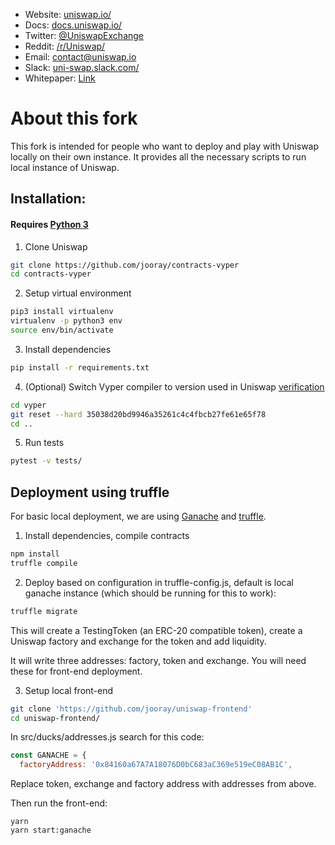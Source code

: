 * Website: [uniswap.io/](https://uniswap.io/)
* Docs: [docs.uniswap.io/](https://docs.uniswap.io/)
* Twitter: [@UniswapExchange](https://twitter.com/UniswapExchange)
* Reddit: [/r/Uniswap/](https://www.reddit.com/r/UniSwap/)
* Email: [contact@uniswap.io](mailto:contact@uniswap.io)
* Slack: [uni-swap.slack.com/](https://join.slack.com/t/uni-swap/shared_invite/enQtNDYwMjg1ODc5ODA4LWEyYmU0OGU1ZGQ3NjE4YzhmNzcxMDAyM2ExNzNkZjZjZjcxYTkwNzU0MGE3M2JkNzMxOTA2MzE2ZWM0YWQwNjU)
* Whitepaper: [Link](https://hackmd.io/C-DvwDSfSxuh-Gd4WKE_ig)

# About this fork

This fork is intended for people who want to deploy and play with
Uniswap locally on their own instance. It provides all the necessary
scripts to run local instance of Uniswap.

## Installation:

#### Requires [Python 3](https://www.python.org/download/releases/3.0/)

1) Clone Uniswap

```bash
git clone https://github.com/jooray/contracts-vyper
cd contracts-vyper
```

2) Setup virtual environment

```bash
pip3 install virtualenv
virtualenv -p python3 env
source env/bin/activate
```

3) Install dependencies

```bash
pip install -r requirements.txt
```

4) (Optional) Switch Vyper compiler to version used in Uniswap [verification](https://github.com/runtimeverification/verified-smart-contracts/tree/uniswap/uniswap)  

```bash
cd vyper
git reset --hard 35038d20bd9946a35261c4c4fbcb27fe61e65f78
cd ..
```

5) Run tests

```bash
pytest -v tests/
```

## Deployment using truffle

For basic local deployment, we are using [Ganache](https://truffleframework.com/ganache) and [truffle](https://truffleframework.com/).

1) Install dependencies, compile contracts

```bash
npm install
truffle compile
```

2) Deploy based on configuration in truffle-config.js, default is local
ganache instance (which should be running for this to work):

```bash
truffle migrate
```

This will create a TestingToken (an ERC-20 compatible token), create a Uniswap factory and exchange for the token and add liquidity.

It will write three addresses: factory, token and exchange. You will need these for front-end deployment.

3) Setup local front-end

```bash
git clone 'https://github.com/jooray/uniswap-frontend'
cd uniswap-frontend/
```

In src/ducks/addresses.js search for this code:

```javascript
const GANACHE = {
  factoryAddress: '0x84160a67A7A18076D0bC683aC369e519eC08AB1C',
```

Replace token, exchange and factory address with addresses from above.

Then run the front-end:

```
yarn
yarn start:ganache
```
